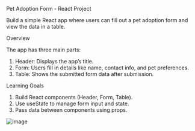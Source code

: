 Pet Adoption Form - React Project

Build a simple React app where users can fill out a pet adoption form and view the data in a table.


Overview

The app has three main parts:

 1. Header: Displays the app’s title.
 2. Form: Users fill in details like name, contact info, and pet   preferences.
 3. Table: Shows the submitted form data after submission.


Learning Goals

 1. Build React components (Header, Form, Table).
 2. Use useState to manage form input and state.
 3. Pass data between components using props.

![image](https://github.com/user-attachments/assets/1b06cdbb-744c-4fc8-b59a-b9c7358186d5)
